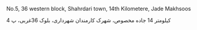 <span style="color:#000ff;">No.5, 36 western block, Shahrdari town, 14th Kilometere, Jade Makhsoos</span>	

<span style="font-family:.GeezaProInterface;color:#000ff;">کیلومتر</span> <span style="color:#000ff;">14</span> <span style="font-family:.GeezaProInterface;color:#000ff;">جاده</span> <span style="font-family:.GeezaProInterface;color:#000ff;">مخصوص،</span> <span style="font-family:.GeezaProInterface;color:#000ff;">شهرک</span> <span style="font-family:.GeezaProInterface;color:#000ff;">کارمندان</span> <span style="font-family:.GeezaProInterface;color:#000ff;">شهرداری،</span> <span style="font-family:.GeezaProInterface;color:#000ff;">بلوک</span> <span style="color:#000ff;">36</span><span style="font-family:.GeezaProInterface;color:#000ff;">غربی،</span> <span style="font-family:.GeezaProInterface;color:#000ff;">پ</span> <span style="color:#000ff;">4</span>